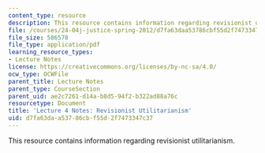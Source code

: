```yaml
---
content_type: resource
description: This resource contains information regarding revisionist utilitarianism.
file: /courses/24-04j-justice-spring-2012/d7fa63daa53786cbf55d2f7473347c37_MIT24_04JS12_lec04.pdf
file_size: 586578
file_type: application/pdf
learning_resource_types:
- Lecture Notes
license: https://creativecommons.org/licenses/by-nc-sa/4.0/
ocw_type: OCWFile
parent_title: Lecture Notes
parent_type: CourseSection
parent_uid: ae2c7261-d14a-b8d5-94f2-b322ad88a76c
resourcetype: Document
title: 'Lecture 4 Notes: Revisionist Utilitarianism'
uid: d7fa63da-a537-86cb-f55d-2f7473347c37
---
```

This resource contains information regarding revisionist utilitarianism.